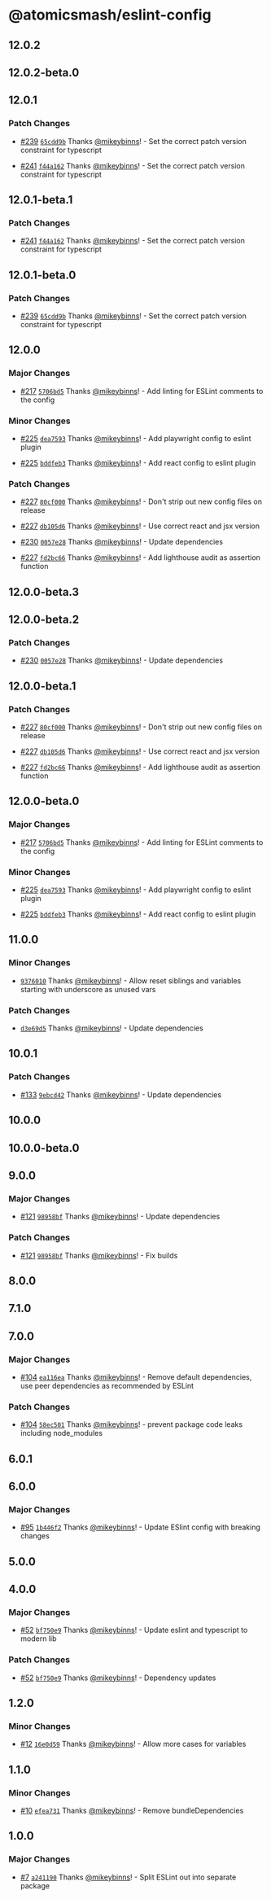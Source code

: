 # @atomicsmash/eslint-config

## 12.0.2

## 12.0.2-beta.0

## 12.0.1

### Patch Changes

- [#239](https://github.com/AtomicSmash/packages/pull/239) [`65cdd9b`](https://github.com/AtomicSmash/packages/commit/65cdd9bafc556ecaa4e14d5054c3682fb0afb996) Thanks [@mikeybinns](https://github.com/mikeybinns)! - Set the correct patch version constraint for typescript

- [#241](https://github.com/AtomicSmash/packages/pull/241) [`f44a162`](https://github.com/AtomicSmash/packages/commit/f44a1623c00bb4d6a14ddc95767667c9063b9160) Thanks [@mikeybinns](https://github.com/mikeybinns)! - Set the correct patch version constraint for typescript

## 12.0.1-beta.1

### Patch Changes

- [#241](https://github.com/AtomicSmash/packages/pull/241) [`f44a162`](https://github.com/AtomicSmash/packages/commit/f44a1623c00bb4d6a14ddc95767667c9063b9160) Thanks [@mikeybinns](https://github.com/mikeybinns)! - Set the correct patch version constraint for typescript

## 12.0.1-beta.0

### Patch Changes

- [#239](https://github.com/AtomicSmash/packages/pull/239) [`65cdd9b`](https://github.com/AtomicSmash/packages/commit/65cdd9bafc556ecaa4e14d5054c3682fb0afb996) Thanks [@mikeybinns](https://github.com/mikeybinns)! - Set the correct patch version constraint for typescript

## 12.0.0

### Major Changes

- [#217](https://github.com/AtomicSmash/packages/pull/217) [`5706bd5`](https://github.com/AtomicSmash/packages/commit/5706bd51a20b2f7ac540dcd2ab4bcbc8f7482129) Thanks [@mikeybinns](https://github.com/mikeybinns)! - Add linting for ESLint comments to the config

### Minor Changes

- [#225](https://github.com/AtomicSmash/packages/pull/225) [`dea7593`](https://github.com/AtomicSmash/packages/commit/dea7593ef42d864fe765902887d516dfe6b0d429) Thanks [@mikeybinns](https://github.com/mikeybinns)! - Add playwright config to eslint plugin

- [#225](https://github.com/AtomicSmash/packages/pull/225) [`bddfeb3`](https://github.com/AtomicSmash/packages/commit/bddfeb3f78e82a4dc8f3bb3aea03505a2442e26c) Thanks [@mikeybinns](https://github.com/mikeybinns)! - Add react config to eslint plugin

### Patch Changes

- [#227](https://github.com/AtomicSmash/packages/pull/227) [`80cf000`](https://github.com/AtomicSmash/packages/commit/80cf000fc04b28bb2d7830843bb4a4a06a50bf4e) Thanks [@mikeybinns](https://github.com/mikeybinns)! - Don't strip out new config files on release

- [#227](https://github.com/AtomicSmash/packages/pull/227) [`db105d6`](https://github.com/AtomicSmash/packages/commit/db105d6ff2c5a76b73c9c0c72e6af9dabf60d44a) Thanks [@mikeybinns](https://github.com/mikeybinns)! - Use correct react and jsx version

- [#230](https://github.com/AtomicSmash/packages/pull/230) [`0057e28`](https://github.com/AtomicSmash/packages/commit/0057e2891f46c318e3c7f4def31c0b520dfc11bc) Thanks [@mikeybinns](https://github.com/mikeybinns)! - Update dependencies

- [#227](https://github.com/AtomicSmash/packages/pull/227) [`fd2bc66`](https://github.com/AtomicSmash/packages/commit/fd2bc66e31bd3dabed540f8e5fc641c7493ce607) Thanks [@mikeybinns](https://github.com/mikeybinns)! - Add lighthouse audit as assertion function

## 12.0.0-beta.3

## 12.0.0-beta.2

### Patch Changes

- [#230](https://github.com/AtomicSmash/packages/pull/230) [`0057e28`](https://github.com/AtomicSmash/packages/commit/0057e2891f46c318e3c7f4def31c0b520dfc11bc) Thanks [@mikeybinns](https://github.com/mikeybinns)! - Update dependencies

## 12.0.0-beta.1

### Patch Changes

- [#227](https://github.com/AtomicSmash/packages/pull/227) [`80cf000`](https://github.com/AtomicSmash/packages/commit/80cf000fc04b28bb2d7830843bb4a4a06a50bf4e) Thanks [@mikeybinns](https://github.com/mikeybinns)! - Don't strip out new config files on release

- [#227](https://github.com/AtomicSmash/packages/pull/227) [`db105d6`](https://github.com/AtomicSmash/packages/commit/db105d6ff2c5a76b73c9c0c72e6af9dabf60d44a) Thanks [@mikeybinns](https://github.com/mikeybinns)! - Use correct react and jsx version

- [#227](https://github.com/AtomicSmash/packages/pull/227) [`fd2bc66`](https://github.com/AtomicSmash/packages/commit/fd2bc66e31bd3dabed540f8e5fc641c7493ce607) Thanks [@mikeybinns](https://github.com/mikeybinns)! - Add lighthouse audit as assertion function

## 12.0.0-beta.0

### Major Changes

- [#217](https://github.com/AtomicSmash/packages/pull/217) [`5706bd5`](https://github.com/AtomicSmash/packages/commit/5706bd51a20b2f7ac540dcd2ab4bcbc8f7482129) Thanks [@mikeybinns](https://github.com/mikeybinns)! - Add linting for ESLint comments to the config

### Minor Changes

- [#225](https://github.com/AtomicSmash/packages/pull/225) [`dea7593`](https://github.com/AtomicSmash/packages/commit/dea7593ef42d864fe765902887d516dfe6b0d429) Thanks [@mikeybinns](https://github.com/mikeybinns)! - Add playwright config to eslint plugin

- [#225](https://github.com/AtomicSmash/packages/pull/225) [`bddfeb3`](https://github.com/AtomicSmash/packages/commit/bddfeb3f78e82a4dc8f3bb3aea03505a2442e26c) Thanks [@mikeybinns](https://github.com/mikeybinns)! - Add react config to eslint plugin

## 11.0.0

### Minor Changes

- [`9376010`](https://github.com/AtomicSmash/packages/commit/93760109b9db51564208239f929e6261ed067d69) Thanks [@mikeybinns](https://github.com/mikeybinns)! - Allow reset siblings and variables starting with underscore as unused vars

### Patch Changes

- [`d3e69d5`](https://github.com/AtomicSmash/packages/commit/d3e69d5bf718f48d5683180736e51b52e411cddb) Thanks [@mikeybinns](https://github.com/mikeybinns)! - Update dependencies

## 10.0.1

### Patch Changes

- [#133](https://github.com/AtomicSmash/packages/pull/133) [`9ebcd42`](https://github.com/AtomicSmash/packages/commit/9ebcd42720afe49e08bd0b3b45e21f34f9d09f22) Thanks [@mikeybinns](https://github.com/mikeybinns)! - Update dependencies

## 10.0.0

## 10.0.0-beta.0

## 9.0.0

### Major Changes

- [#121](https://github.com/AtomicSmash/packages/pull/121) [`98958bf`](https://github.com/AtomicSmash/packages/commit/98958bf72441f3c85e046d42f8ac13dde8ae7f89) Thanks [@mikeybinns](https://github.com/mikeybinns)! - Update dependencies

### Patch Changes

- [#121](https://github.com/AtomicSmash/packages/pull/121) [`98958bf`](https://github.com/AtomicSmash/packages/commit/98958bf72441f3c85e046d42f8ac13dde8ae7f89) Thanks [@mikeybinns](https://github.com/mikeybinns)! - Fix builds

## 8.0.0

## 7.1.0

## 7.0.0

### Major Changes

- [#104](https://github.com/AtomicSmash/packages/pull/104) [`ea116ea`](https://github.com/AtomicSmash/packages/commit/ea116eafe1ef929db0d4bd2f4981c8976e64d36f) Thanks [@mikeybinns](https://github.com/mikeybinns)! - Remove default dependencies, use peer dependencies as recommended by ESLint

### Patch Changes

- [#104](https://github.com/AtomicSmash/packages/pull/104) [`58ec501`](https://github.com/AtomicSmash/packages/commit/58ec5015665def18ec96ee6c7f3fff2c396ff01d) Thanks [@mikeybinns](https://github.com/mikeybinns)! - prevent package code leaks including node_modules

## 6.0.1

## 6.0.0

### Major Changes

- [#95](https://github.com/AtomicSmash/packages/pull/95) [`1b446f2`](https://github.com/AtomicSmash/packages/commit/1b446f2073511a71f5e9c6eedcf803804db35942) Thanks [@mikeybinns](https://github.com/mikeybinns)! - Update ESlint config with breaking changes

## 5.0.0

## 4.0.0

### Major Changes

- [#52](https://github.com/AtomicSmash/packages/pull/52) [`bf750e9`](https://github.com/AtomicSmash/packages/commit/bf750e9f6a6eb7a0078d56232a0ddadbbb61319c) Thanks [@mikeybinns](https://github.com/mikeybinns)! - Update eslint and typescript to modern lib

### Patch Changes

- [#52](https://github.com/AtomicSmash/packages/pull/52) [`bf750e9`](https://github.com/AtomicSmash/packages/commit/bf750e9f6a6eb7a0078d56232a0ddadbbb61319c) Thanks [@mikeybinns](https://github.com/mikeybinns)! - Dependency updates

## 1.2.0

### Minor Changes

- [#12](https://github.com/AtomicSmash/packages/pull/12) [`16e0d59`](https://github.com/AtomicSmash/packages/commit/16e0d59bcc4dc6fc0941723b5760de236397a10d) Thanks [@mikeybinns](https://github.com/mikeybinns)! - Allow more cases for variables

## 1.1.0

### Minor Changes

- [#10](https://github.com/AtomicSmash/packages/pull/10) [`efea731`](https://github.com/AtomicSmash/packages/commit/efea7317cbf75061fb74280a56093fd66247de5f) Thanks [@mikeybinns](https://github.com/mikeybinns)! - Remove bundleDependencies

## 1.0.0

### Major Changes

- [#7](https://github.com/AtomicSmash/packages/pull/7) [`a241190`](https://github.com/AtomicSmash/packages/commit/a2411903ff10daeb54836125a994616b4caa0936) Thanks [@mikeybinns](https://github.com/mikeybinns)! - Split ESLint out into separate package
